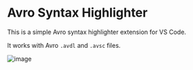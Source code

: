 # Avro Syntax Highlighter

This is a simple Avro syntax highlighter extension for VS Code.

It works with Avro `.avdl` and `.avsc` files.

![image](https://user-images.githubusercontent.com/3740137/35646792-9d50565a-06d0-11e8-9904-be64e0eb9954.png)
